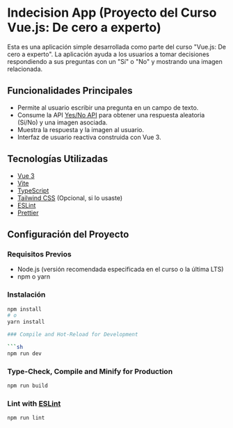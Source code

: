 # Indecision App (Proyecto del Curso Vue.js: De cero a experto)

Esta es una aplicación simple desarrollada como parte del curso "Vue.js: De cero a experto". La aplicación ayuda a los usuarios a tomar decisiones respondiendo a sus preguntas con un "Sí" o "No" y mostrando una imagen relacionada.

## Funcionalidades Principales

*   Permite al usuario escribir una pregunta en un campo de texto.
*   Consume la API [Yes/No API](https://yesno.wtf/api) para obtener una respuesta aleatoria (Sí/No) y una imagen asociada.
*   Muestra la respuesta y la imagen al usuario.
*   Interfaz de usuario reactiva construida con Vue 3.

## Tecnologías Utilizadas

*   [Vue 3](https://vuejs.org/)
*   [Vite](https://vitejs.dev/)
*   [TypeScript](https://www.typescriptlang.org/)
*   [Tailwind CSS](https://tailwindcss.com/) (Opcional, si lo usaste)
*   [ESLint](https://eslint.org/)
*   [Prettier](https://prettier.io/)

## Configuración del Proyecto

### Requisitos Previos

*   Node.js (versión recomendada especificada en el curso o la última LTS)
*   npm o yarn

### Instalación

```sh
npm install
# o
yarn install

### Compile and Hot-Reload for Development

```sh
npm run dev
```

### Type-Check, Compile and Minify for Production

```sh
npm run build
```

### Lint with [ESLint](https://eslint.org/)

```sh
npm run lint
```
